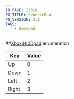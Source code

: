 ```yaml
---
ID_PAGE: 25318
PG_TITLE: GenericPad
PG_VERSION: 2.1
TAGS:
    - Gamepad
---
```

##[Xbox360Dpad](/classes/2.2/Xbox360Dpad) enumeration

Key | Value
---|---
Up | 0
Down | 1
Left | 2
Right | 3


